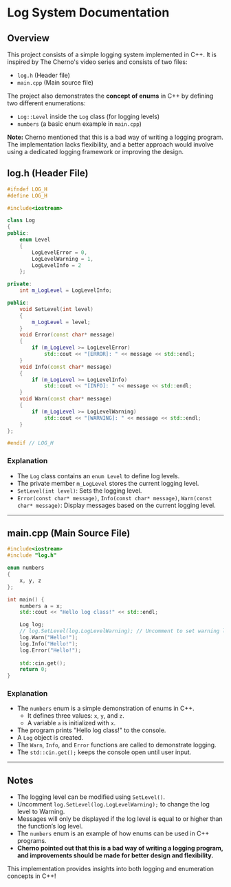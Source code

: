 # Log System Documentation

## Overview
This project consists of a simple logging system implemented in C++. It is inspired by The Cherno's video series and consists of two files:
- `log.h` (Header file)
- `main.cpp` (Main source file)

The project also demonstrates the **concept of enums** in C++ by defining two different enumerations:
- `Log::Level` inside the `Log` class (for logging levels)
- `numbers` (a basic enum example in `main.cpp`)

**Note:** Cherno mentioned that this is a bad way of writing a logging program. The implementation lacks flexibility, and a better approach would involve using a dedicated logging framework or improving the design.

## log.h (Header File)
```cpp
#ifndef LOG_H
#define LOG_H

#include<iostream>

class Log
{
public:
    enum Level
    {
        LogLevelError = 0, 
        LogLevelWarning = 1, 
        LogLevelInfo = 2
    };

private:
    int m_LogLevel = LogLevelInfo;

public:
    void SetLevel(int level)
    {
        m_LogLevel = level;
    }
    void Error(const char* message)
    {
        if (m_LogLevel >= LogLevelError)
            std::cout << "[ERROR]: " << message << std::endl;
    }
    void Info(const char* message)
    {
        if (m_LogLevel >= LogLevelInfo)
            std::cout << "[INFO]: " << message << std::endl;
    }
    void Warn(const char* message)
    {
        if (m_LogLevel >= LogLevelWarning)
            std::cout << "[WARNING]: " << message << std::endl;
    }
};

#endif // LOG_H
```
### Explanation
- The `Log` class contains an `enum Level` to define log levels.
- The private member `m_LogLevel` stores the current logging level.
- `SetLevel(int level)`: Sets the logging level.
- `Error(const char* message)`, `Info(const char* message)`, `Warn(const char* message)`: Display messages based on the current logging level.

---

## main.cpp (Main Source File)
```cpp
#include<iostream>
#include "log.h"

enum numbers
{
    x, y, z
};

int main() {
    numbers a = x;
    std::cout << "Hello log class!" << std::endl;

    Log log;
    // log.SetLevel(log.LogLevelWarning); // Uncomment to set warning level
    log.Warn("Hello!");
    log.Info("Hello!");
    log.Error("Hello!");
    
    std::cin.get();
    return 0;
}
```
### Explanation
- The `numbers` enum is a simple demonstration of enums in C++.
  - It defines three values: `x`, `y`, and `z`.
  - A variable `a` is initialized with `x`.
- The program prints "Hello log class!" to the console.
- A `Log` object is created.
- The `Warn`, `Info`, and `Error` functions are called to demonstrate logging.
- The `std::cin.get();` keeps the console open until user input.

---

## Notes
- The logging level can be modified using `SetLevel()`.
- Uncomment `log.SetLevel(log.LogLevelWarning);` to change the log level to Warning.
- Messages will only be displayed if the log level is equal to or higher than the function’s log level.
- The `numbers` enum is an example of how enums can be used in C++ programs.
- **Cherno pointed out that this is a bad way of writing a logging program, and improvements should be made for better design and flexibility.**

This implementation provides insights into both logging and enumeration concepts in C++!

